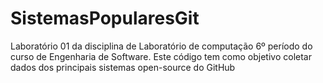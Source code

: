 # SistemasPopularesGit
Laboratório 01 da disciplina de Laboratório de computação 6º período do curso de Engenharia de Software. Este código tem como objetivo coletar dados dos principais sistemas open-source do GitHub
